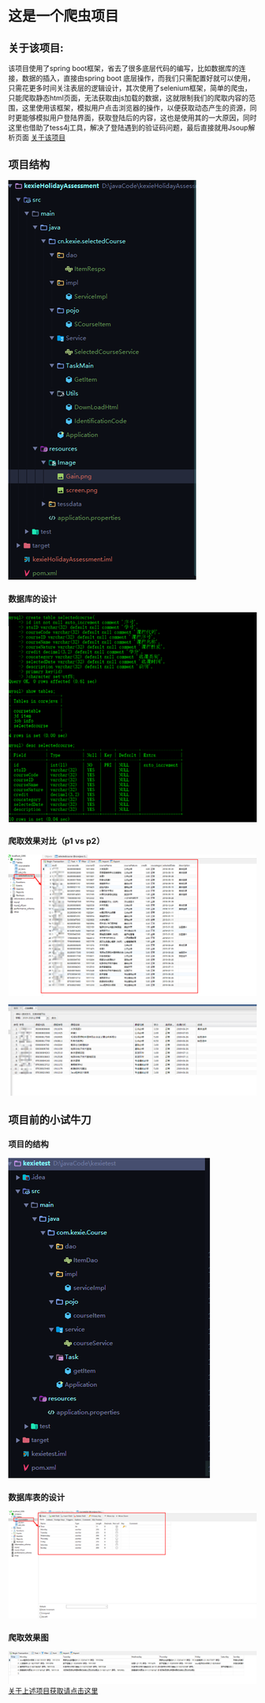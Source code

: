 # 这是一个爬虫项目
## 关于该项目:
该项目使用了spring boot框架，省去了很多底层代码的编写，比如数据库的连接，数据的插入，直接由spring boot 底层操作，而我们只需配置好就可以使用，只需花更多时间关注表层的逻辑设计，其次使用了selenium框架，简单的爬虫，只能爬取静态html页面，无法获取由js加载的数据，这就限制我们的爬取内容的范围，这里使用该框架，模拟用户点击浏览器的操作，以便获取动态产生的资源，同时更能够模拟用户登陆界面，获取登陆后的内容，这也是使用其的一大原因，同时这里也借助了tess4j工具，解决了登陆遇到的验证码问题，最后直接就用Jsoup解析页面     [关于该项目](https://github.com/1291945816/HolidayAssessment/tree/master/Crawler)
## 项目结构
![](https://github.com/1291945816/HolidayAssessment/blob/master/image/Snipaste_2019-08-10_19-53-39.png)
### 数据库的设计
![](https://github.com/1291945816/HolidayAssessment/blob/master/image/Snipaste_2019-08-09_20-24-03.png)

### 爬取效果对比（p1 vs p2）
![](https://github.com/1291945816/HolidayAssessment/blob/master/image/Snipaste_2019-08-10_20-03-16.png)

![](https://github.com/1291945816/HolidayAssessment/blob/master/image/Snipaste_2019-08-10_21-34-44.png)


## 项目前的小试牛刀

### 项目的结构

![](https://github.com/1291945816/HolidayAssessment/blob/master/image/Snipaste_2019-08-06_18-10-54.png)

### 数据库表的设计

![](https://github.com/1291945816/HolidayAssessment/blob/master/image/Snipaste_2019-08-06_18-10-29.png)

### 爬取效果图

![](https://github.com/1291945816/HolidayAssessment/blob/master/image/效果.png)
[关于上述项目获取请点击这里](https://github.com/1291945816/HolidayAssessment/tree/master/testCrawler)




